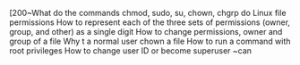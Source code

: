 [200~What do the commands chmod, sudo, su, chown, chgrp do
Linux file permissions
How to represent each of the three sets of permissions (owner, group, and other) as a single digit
How to change permissions, owner and group of a file
Why t a normal user chown a file
How to run a command with root privileges
How to change user ID or become superuser
~can
